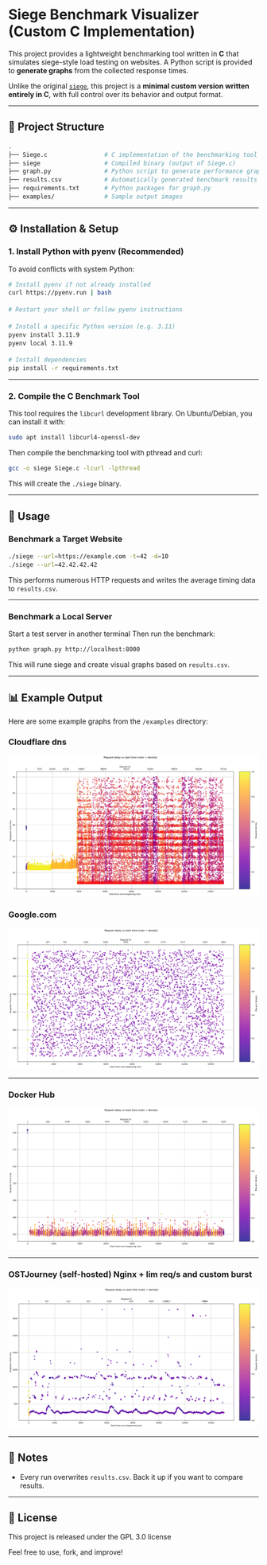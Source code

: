 # Siege Benchmark Visualizer (Custom C Implementation)

This project provides a lightweight benchmarking tool written in **C** that simulates siege-style load testing on websites. A Python script is provided to **generate graphs** from the collected response times.

Unlike the original [`siege`](https://www.joedog.org/siege-home/), this project is a **minimal custom version written entirely in C**, with full control over its behavior and output format.

---

## 📁 Project Structure

```bash
.
├── Siege.c                # C implementation of the benchmarking tool
├── siege                  # Compiled binary (output of Siege.c)
├── graph.py               # Python script to generate performance graphs
├── results.csv            # Automatically generated benchmark results
├── requirements.txt       # Python packages for graph.py
├── examples/              # Sample output images
```

---

## ⚙️ Installation & Setup

### 1. Install Python with pyenv (Recommended)

To avoid conflicts with system Python:

```bash
# Install pyenv if not already installed
curl https://pyenv.run | bash

# Restart your shell or follow pyenv instructions

# Install a specific Python version (e.g. 3.11)
pyenv install 3.11.9
pyenv local 3.11.9

# Install dependencies
pip install -r requirements.txt
```

---

### 2. Compile the C Benchmark Tool

This tool requires the `libcurl` development library. On Ubuntu/Debian, you can install it with:

```bash
sudo apt install libcurl4-openssl-dev
```

Then compile the benchmarking tool with pthread and curl:

```bash
gcc -o siege Siege.c -lcurl -lpthread
```

This will create the `./siege` binary.

---

## 🚀 Usage

### Benchmark a Target Website

```bash
./siege --url=https://example.com -t=42 -d=10
./siege --url=42.42.42.42
```

This performs numerous HTTP requests and writes the average timing data to `results.csv`.

---

### Benchmark a Local Server

Start a test server in another terminal
Then run the benchmark:

```bash
python graph.py http://localhost:8000
```

This will rune siege and create visual graphs based on `results.csv`.

---

## 📊 Example Output

Here are some example graphs from the `/examples` directory:

### Cloudflare dns

![Cloudflare 1.1.1.1](examples/Cloudflare-dns.png)

### Google.com  
![google.com](examples/google.com.png)

---

### Docker Hub  
![docker-1-95](examples/Docker.png)

---

### OSTJourney (self-hosted)  Nginx + lim req/s and custom burst
![OSTJourney](examples/OSTJourney.png)

---

## 🧪 Notes

- Every run overwrites `results.csv`. Back it up if you want to compare results.

---

## 📜 License

This project is released under the GPL 3.0 license

Feel free to use, fork, and improve!
